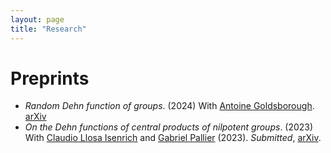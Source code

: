 ```yaml
---
layout: page
title: "Research"
---
```


# Preprints

* _Random Dehn function of groups_. (2024) With [Antoine Goldsborough](https://www.antoinegoldsborough.com). [arXiv][RandomDehn]
* _On the Dehn functions of central products of nilpotent groups_. (2023) With [Claudio Llosa Isenrich](https://www.math.kit.edu/user/llosa/index.html) and [Gabriel Pallier](https://gpallier.github.io) (2023). _Submitted_, [arXiv][CentralDehn].


[CentralDehn]: https://arxiv.org/abs/2310.11144
[RandomDehn]: https://arxiv.org/abs/2411.12715 
